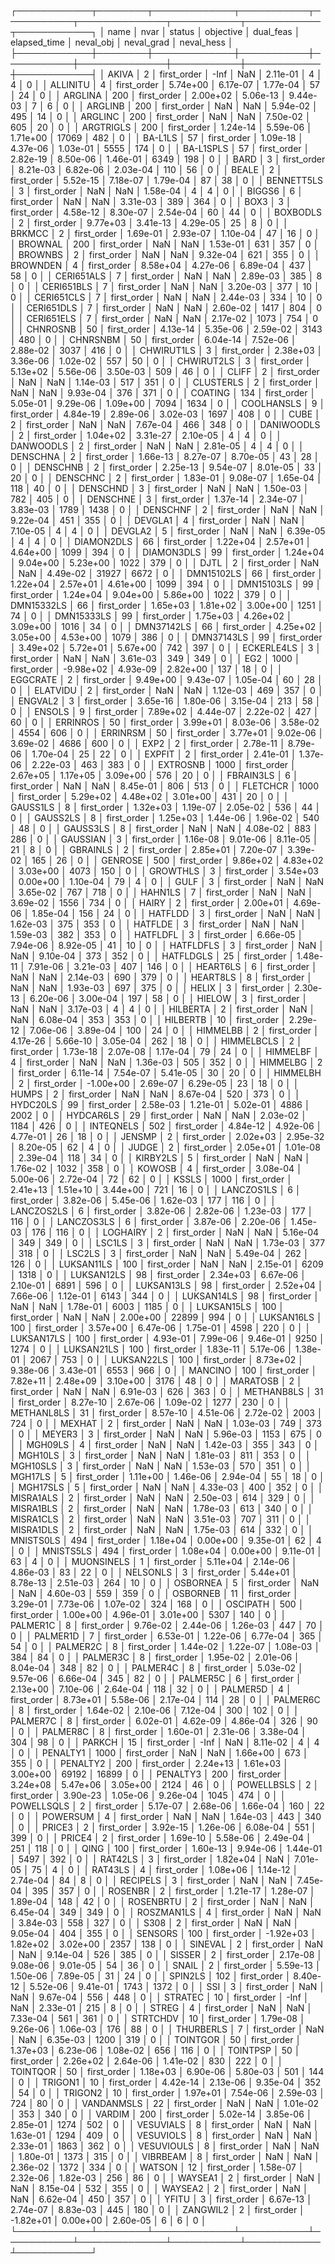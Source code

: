 ┌────────────┬────────┬─────────────┬───────────┬───────────┬──────────────┬───────────┬────────────┬────────────┐
│       name │   nvar │      status │ objective │ dual_feas │ elapsed_time │ neval_obj │ neval_grad │ neval_hess │
├────────────┼────────┼─────────────┼───────────┼───────────┼──────────────┼───────────┼────────────┼────────────┤
│      AKIVA │      2 │ first_order │      -Inf │       NaN │     2.11e-01 │         4 │          4 │          0 │
│   ALLINITU │      4 │ first_order │  5.74e+00 │  6.17e-07 │     1.77e-04 │        57 │         24 │          0 │
│    ARGLINA │    200 │ first_order │  2.00e+02 │  5.06e-13 │     9.44e-03 │         7 │          6 │          0 │
│    ARGLINB │    200 │ first_order │       NaN │       NaN │     5.94e-02 │       495 │         14 │          0 │
│    ARGLINC │    200 │ first_order │       NaN │       NaN │     7.50e-02 │       605 │         20 │          0 │
│  ARGTRIGLS │    200 │ first_order │  1.24e-14 │  5.59e-06 │     1.71e+00 │     17069 │        482 │          0 │
│    BA-L1LS │     57 │ first_order │  1.09e-18 │  4.37e-06 │     1.03e-01 │      5555 │        174 │          0 │
│  BA-L1SPLS │     57 │ first_order │  2.82e-19 │  8.50e-06 │     1.46e-01 │      6349 │        198 │          0 │
│       BARD │      3 │ first_order │  8.21e-03 │  6.82e-06 │     2.03e-04 │       110 │         56 │          0 │
│      BEALE │      2 │ first_order │  5.52e-15 │  7.18e-07 │     1.79e-04 │        87 │         38 │          0 │
│ BENNETT5LS │      3 │ first_order │       NaN │       NaN │     1.58e-04 │         4 │          4 │          0 │
│     BIGGS6 │      6 │ first_order │       NaN │       NaN │     3.31e-03 │       389 │        364 │          0 │
│       BOX3 │      3 │ first_order │  4.58e-12 │  8.30e-07 │     2.54e-04 │        60 │         44 │          0 │
│   BOXBODLS │      2 │ first_order │  9.77e+03 │  3.41e-13 │     4.29e-05 │        25 │          8 │          0 │
│     BRKMCC │      2 │ first_order │  1.69e-01 │  2.93e-07 │     1.10e-04 │        47 │         16 │          0 │
│    BROWNAL │    200 │ first_order │       NaN │       NaN │     1.53e-01 │       631 │        357 │          0 │
│    BROWNBS │      2 │ first_order │       NaN │       NaN │     9.32e-04 │       621 │        355 │          0 │
│   BROWNDEN │      4 │ first_order │  8.58e+04 │  4.27e-06 │     6.89e-04 │       437 │         58 │          0 │
│ CERI651ALS │      7 │ first_order │       NaN │       NaN │     2.89e-03 │       385 │          8 │          0 │
│ CERI651BLS │      7 │ first_order │       NaN │       NaN │     3.20e-03 │       377 │         10 │          0 │
│ CERI651CLS │      7 │ first_order │       NaN │       NaN │     2.44e-03 │       334 │         10 │          0 │
│ CERI651DLS │      7 │ first_order │       NaN │       NaN │     2.60e-02 │      1417 │        804 │          0 │
│ CERI651ELS │      7 │ first_order │       NaN │       NaN │     2.17e-02 │      1073 │        754 │          0 │
│   CHNROSNB │     50 │ first_order │  4.13e-14 │  5.35e-06 │     2.59e-02 │      3143 │        480 │          0 │
│   CHNRSNBM │     50 │ first_order │  6.04e-14 │  7.52e-06 │     2.88e-02 │      3037 │        416 │          0 │
│ CHWIRUT1LS │      3 │ first_order │  2.38e+03 │  3.36e-06 │     1.02e-02 │       557 │         50 │          0 │
│ CHWIRUT2LS │      3 │ first_order │  5.13e+02 │  5.56e-06 │     3.50e-03 │       509 │         46 │          0 │
│      CLIFF │      2 │ first_order │       NaN │       NaN │     1.14e-03 │       517 │        351 │          0 │
│  CLUSTERLS │      2 │ first_order │       NaN │       NaN │     9.93e-04 │       376 │        371 │          0 │
│    COATING │    134 │ first_order │  5.05e-01 │  9.29e-06 │     1.09e+00 │      7094 │       1634 │          0 │
│ COOLHANSLS │      9 │ first_order │  4.84e-19 │  2.89e-06 │     3.02e-03 │      1697 │        408 │          0 │
│       CUBE │      2 │ first_order │       NaN │       NaN │     7.67e-04 │       466 │        348 │          0 │
│ DANIWOODLS │      2 │ first_order │  1.04e+02 │  3.31e-27 │     2.10e-05 │         4 │          4 │          0 │
│  DANWOODLS │      2 │ first_order │       NaN │       NaN │     2.81e-05 │         4 │          4 │          0 │
│   DENSCHNA │      2 │ first_order │  1.66e-13 │  8.27e-07 │     8.70e-05 │        43 │         28 │          0 │
│   DENSCHNB │      2 │ first_order │  2.25e-13 │  9.54e-07 │     8.01e-05 │        33 │         20 │          0 │
│   DENSCHNC │      2 │ first_order │  1.83e-01 │  9.08e-07 │     1.65e-04 │       118 │         40 │          0 │
│   DENSCHND │      3 │ first_order │       NaN │       NaN │     1.50e-03 │       782 │        405 │          0 │
│   DENSCHNE │      3 │ first_order │  1.37e-14 │  2.34e-07 │     3.83e-03 │      1789 │       1438 │          0 │
│   DENSCHNF │      2 │ first_order │       NaN │       NaN │     9.22e-04 │       451 │        355 │          0 │
│    DEVGLA1 │      4 │ first_order │       NaN │       NaN │     7.10e-05 │         4 │          4 │          0 │
│    DEVGLA2 │      5 │ first_order │       NaN │       NaN │     6.39e-05 │         4 │          4 │          0 │
│ DIAMON2DLS │     66 │ first_order │  1.22e+04 │  2.57e+01 │     4.64e+00 │      1099 │        394 │          0 │
│ DIAMON3DLS │     99 │ first_order │  1.24e+04 │  9.04e+00 │     5.23e+00 │      1022 │        379 │          0 │
│       DJTL │      2 │ first_order │       NaN │       NaN │     4.49e-02 │     31927 │       6672 │          0 │
│ DMN15102LS │     66 │ first_order │  1.22e+04 │  2.57e+01 │     4.61e+00 │      1099 │        394 │          0 │
│ DMN15103LS │     99 │ first_order │  1.24e+04 │  9.04e+00 │     5.86e+00 │      1022 │        379 │          0 │
│ DMN15332LS │     66 │ first_order │  1.65e+03 │  1.81e+02 │     3.00e+00 │      1251 │         74 │          0 │
│ DMN15333LS │     99 │ first_order │  1.75e+03 │  4.26e+02 │     3.09e+00 │      1016 │         34 │          0 │
│ DMN37142LS │     66 │ first_order │  4.25e+02 │  3.05e+00 │     4.53e+00 │      1079 │        386 │          0 │
│ DMN37143LS │     99 │ first_order │  3.49e+02 │  5.72e+01 │     5.67e+00 │       742 │        397 │          0 │
│ ECKERLE4LS │      3 │ first_order │       NaN │       NaN │     3.61e-03 │       349 │        349 │          0 │
│        EG2 │   1000 │ first_order │ -9.98e+02 │  4.93e-09 │     2.82e+00 │       137 │         18 │          0 │
│   EGGCRATE │      2 │ first_order │  9.49e+00 │  9.43e-07 │     1.05e-04 │        60 │         28 │          0 │
│   ELATVIDU │      2 │ first_order │       NaN │       NaN │     1.12e-03 │       469 │        357 │          0 │
│    ENGVAL2 │      3 │ first_order │  3.65e-16 │  1.80e-06 │     3.15e-04 │       213 │         58 │          0 │
│     ENSOLS │      9 │ first_order │  7.89e+02 │  4.44e-07 │     2.22e-02 │       427 │         60 │          0 │
│   ERRINROS │     50 │ first_order │  3.99e+01 │  8.03e-06 │     3.58e-02 │      4554 │        606 │          0 │
│   ERRINRSM │     50 │ first_order │  3.77e+01 │  9.02e-06 │     3.69e-02 │      4686 │        600 │          0 │
│       EXP2 │      2 │ first_order │  2.78e-11 │  8.79e-06 │     1.70e-04 │        25 │         22 │          0 │
│     EXPFIT │      2 │ first_order │  2.41e-01 │  1.37e-06 │     2.22e-03 │       463 │        383 │          0 │
│   EXTROSNB │   1000 │ first_order │  2.67e+05 │  1.17e+05 │     3.09e+00 │       576 │         20 │          0 │
│  FBRAIN3LS │      6 │ first_order │       NaN │       NaN │     8.45e-01 │       806 │        513 │          0 │
│   FLETCHCR │   1000 │ first_order │  5.29e+02 │  4.48e+02 │     3.01e+00 │       431 │         20 │          0 │
│   GAUSS1LS │      8 │ first_order │  1.32e+03 │  1.19e-07 │     2.05e-02 │       536 │         44 │          0 │
│   GAUSS2LS │      8 │ first_order │  1.25e+03 │  1.44e-06 │     1.96e-02 │       540 │         48 │          0 │
│   GAUSS3LS │      8 │ first_order │       NaN │       NaN │     4.08e-02 │       883 │        286 │          0 │
│   GAUSSIAN │      3 │ first_order │  1.16e-08 │  9.01e-06 │     8.11e-05 │        21 │          8 │          0 │
│   GBRAINLS │      2 │ first_order │  2.85e+01 │  7.20e-07 │     3.39e-02 │       165 │         26 │          0 │
│    GENROSE │    500 │ first_order │  9.86e+02 │  4.83e+02 │     3.03e+00 │      4073 │        150 │          0 │
│   GROWTHLS │      3 │ first_order │  3.54e+03 │  0.00e+00 │     1.10e-04 │        79 │          4 │          0 │
│       GULF │      3 │ first_order │       NaN │       NaN │     3.65e-02 │       767 │        718 │          0 │
│    HAHN1LS │      7 │ first_order │       NaN │       NaN │     3.69e-02 │      1556 │        734 │          0 │
│      HAIRY │      2 │ first_order │  2.00e+01 │  4.69e-06 │     1.85e-04 │       156 │         24 │          0 │
│    HATFLDD │      3 │ first_order │       NaN │       NaN │     1.62e-03 │       375 │        353 │          0 │
│    HATFLDE │      3 │ first_order │       NaN │       NaN │     1.59e-03 │       382 │        353 │          0 │
│   HATFLDFL │      3 │ first_order │  6.66e-05 │  7.94e-06 │     8.92e-05 │        41 │         10 │          0 │
│  HATFLDFLS │      3 │ first_order │       NaN │       NaN │     9.10e-04 │       373 │        352 │          0 │
│  HATFLDGLS │     25 │ first_order │  1.48e-11 │  7.91e-06 │     3.21e-03 │       407 │        146 │          0 │
│   HEART6LS │      6 │ first_order │       NaN │       NaN │     2.14e-03 │       690 │        379 │          0 │
│   HEART8LS │      8 │ first_order │       NaN │       NaN │     1.93e-03 │       697 │        375 │          0 │
│      HELIX │      3 │ first_order │  2.30e-13 │  6.20e-06 │     3.00e-04 │       197 │         58 │          0 │
│     HIELOW │      3 │ first_order │       NaN │       NaN │     3.17e-03 │         4 │          4 │          0 │
│   HILBERTA │      2 │ first_order │       NaN │       NaN │     6.08e-04 │       353 │        353 │          0 │
│   HILBERTB │     10 │ first_order │  2.29e-12 │  7.06e-06 │     3.89e-04 │       100 │         24 │          0 │
│   HIMMELBB │      2 │ first_order │  4.17e-26 │  5.66e-10 │     3.05e-04 │       262 │         18 │          0 │
│ HIMMELBCLS │      2 │ first_order │  1.73e-18 │  2.07e-08 │     1.17e-04 │        79 │         24 │          0 │
│   HIMMELBF │      4 │ first_order │       NaN │       NaN │     1.36e-03 │       505 │        352 │          0 │
│   HIMMELBG │      2 │ first_order │  6.11e-14 │  7.54e-07 │     5.41e-05 │        30 │         20 │          0 │
│   HIMMELBH │      2 │ first_order │ -1.00e+00 │  2.69e-07 │     6.29e-05 │        23 │         18 │          0 │
│      HUMPS │      2 │ first_order │       NaN │       NaN │     8.67e-04 │       520 │        373 │          0 │
│   HYDC20LS │     99 │ first_order │  2.58e-03 │  1.21e-01 │     5.02e-01 │      4886 │       2002 │          0 │
│  HYDCAR6LS │     29 │ first_order │       NaN │       NaN │     2.03e-02 │      1184 │        426 │          0 │
│  INTEQNELS │    502 │ first_order │  4.84e-12 │  4.92e-06 │     4.77e-01 │        26 │         18 │          0 │
│     JENSMP │      2 │ first_order │  2.02e+03 │  2.95e-32 │     8.20e-05 │        62 │          4 │          0 │
│      JUDGE │      2 │ first_order │  2.05e+01 │  1.01e-08 │     2.39e-04 │       118 │         34 │          0 │
│   KIRBY2LS │      5 │ first_order │       NaN │       NaN │     1.76e-02 │      1032 │        358 │          0 │
│     KOWOSB │      4 │ first_order │  3.08e-04 │  5.00e-06 │     2.72e-04 │        72 │         62 │          0 │
│      KSSLS │   1000 │ first_order │  2.41e+13 │  1.51e+10 │     3.44e+00 │       721 │         16 │          0 │
│ LANCZOS1LS │      6 │ first_order │  3.82e-06 │  5.45e-06 │     1.62e-03 │       177 │        116 │          0 │
│ LANCZOS2LS │      6 │ first_order │  3.82e-06 │  2.82e-06 │     1.23e-03 │       177 │        116 │          0 │
│ LANCZOS3LS │      6 │ first_order │  3.87e-06 │  2.20e-06 │     1.45e-03 │       176 │        116 │          0 │
│   LOGHAIRY │      2 │ first_order │       NaN │       NaN │     5.16e-04 │       349 │        349 │          0 │
│     LSC1LS │      3 │ first_order │       NaN │       NaN │     1.73e-03 │       377 │        318 │          0 │
│     LSC2LS │      3 │ first_order │       NaN │       NaN │     5.49e-04 │       262 │        126 │          0 │
│ LUKSAN11LS │    100 │ first_order │       NaN │       NaN │     2.15e-01 │      6209 │       1318 │          0 │
│ LUKSAN12LS │     98 │ first_order │  2.34e+03 │  6.67e-06 │     2.10e-01 │      6891 │        596 │          0 │
│ LUKSAN13LS │     98 │ first_order │  2.52e+04 │  7.66e-06 │     1.12e-01 │      6143 │        344 │          0 │
│ LUKSAN14LS │     98 │ first_order │       NaN │       NaN │     1.78e-01 │      6003 │       1185 │          0 │
│ LUKSAN15LS │    100 │ first_order │       NaN │       NaN │     2.00e+00 │     22899 │        994 │          0 │
│ LUKSAN16LS │    100 │ first_order │  3.57e+00 │  6.47e-06 │     1.75e-01 │      4598 │        220 │          0 │
│ LUKSAN17LS │    100 │ first_order │  4.93e-01 │  7.99e-06 │     9.46e-01 │      9250 │       1274 │          0 │
│ LUKSAN21LS │    100 │ first_order │  1.83e-11 │  5.17e-06 │     1.38e-01 │      2067 │        753 │          0 │
│ LUKSAN22LS │    100 │ first_order │  8.73e+02 │  9.38e-06 │     3.43e-01 │      6553 │        966 │          0 │
│    MANCINO │    100 │ first_order │  7.82e+11 │  2.48e+09 │     3.10e+00 │      3176 │         48 │          0 │
│   MARATOSB │      2 │ first_order │       NaN │       NaN │     6.91e-03 │       626 │        363 │          0 │
│ METHANB8LS │     31 │ first_order │  8.27e-10 │  2.67e-06 │     1.09e-02 │      1277 │        230 │          0 │
│ METHANL8LS │     31 │ first_order │  8.57e-10 │  4.51e-06 │     2.72e-02 │      2003 │        724 │          0 │
│     MEXHAT │      2 │ first_order │       NaN │       NaN │     1.03e-03 │       749 │        373 │          0 │
│     MEYER3 │      3 │ first_order │       NaN │       NaN │     5.96e-03 │      1153 │        675 │          0 │
│    MGH09LS │      4 │ first_order │       NaN │       NaN │     1.42e-03 │       355 │        343 │          0 │
│    MGH10LS │      3 │ first_order │       NaN │       NaN │     1.81e-03 │       811 │        353 │          0 │
│   MGH10SLS │      3 │ first_order │       NaN │       NaN │     1.53e-03 │       570 │        351 │          0 │
│    MGH17LS │      5 │ first_order │  1.11e+00 │  1.46e-06 │     2.94e-04 │        55 │         18 │          0 │
│   MGH17SLS │      5 │ first_order │       NaN │       NaN │     4.33e-03 │       400 │        352 │          0 │
│  MISRA1ALS │      2 │ first_order │       NaN │       NaN │     2.50e-03 │       614 │        329 │          0 │
│  MISRA1BLS │      2 │ first_order │       NaN │       NaN │     1.78e-03 │       613 │        340 │          0 │
│  MISRA1CLS │      2 │ first_order │       NaN │       NaN │     3.51e-03 │       707 │        311 │          0 │
│  MISRA1DLS │      2 │ first_order │       NaN │       NaN │     1.75e-03 │       614 │        332 │          0 │
│  MNISTS0LS │    494 │ first_order │  1.18e+04 │  0.00e+00 │     9.35e-01 │        62 │          4 │          0 │
│  MNISTS5LS │    494 │ first_order │  1.08e+04 │  0.00e+00 │     9.11e-01 │        63 │          4 │          0 │
│ MUONSINELS │      1 │ first_order │  5.11e+04 │  2.14e-06 │     4.86e-03 │        83 │         22 │          0 │
│   NELSONLS │      3 │ first_order │  5.44e+01 │  8.78e-13 │     2.51e-03 │       264 │         10 │          0 │
│   OSBORNEA │      5 │ first_order │       NaN │       NaN │     4.60e-03 │       559 │        359 │          0 │
│   OSBORNEB │     11 │ first_order │  3.29e-01 │  7.73e-06 │     1.07e-02 │       324 │        168 │          0 │
│   OSCIPATH │    500 │ first_order │  1.00e+00 │  4.96e-01 │     3.01e+00 │      5307 │        140 │          0 │
│   PALMER1C │      8 │ first_order │  9.76e-02 │  2.44e-06 │     1.26e-03 │       447 │         70 │          0 │
│   PALMER1D │      7 │ first_order │  6.53e-01 │  1.22e-06 │     6.77e-04 │       365 │         54 │          0 │
│   PALMER2C │      8 │ first_order │  1.44e-02 │  1.22e-07 │     1.08e-03 │       384 │         84 │          0 │
│   PALMER3C │      8 │ first_order │  1.95e-02 │  2.01e-06 │     8.04e-04 │       348 │         82 │          0 │
│   PALMER4C │      8 │ first_order │  5.03e-02 │  9.57e-06 │     6.66e-04 │       345 │         82 │          0 │
│   PALMER5C │      6 │ first_order │  2.13e+00 │  7.10e-06 │     2.64e-04 │       118 │         32 │          0 │
│   PALMER5D │      4 │ first_order │  8.73e+01 │  5.58e-06 │     2.17e-04 │       114 │         28 │          0 │
│   PALMER6C │      8 │ first_order │  1.64e-02 │  2.10e-06 │     7.12e-04 │       300 │        102 │          0 │
│   PALMER7C │      8 │ first_order │  6.02e-01 │  4.62e-09 │     4.86e-04 │       326 │         90 │          0 │
│   PALMER8C │      8 │ first_order │  1.60e-01 │  2.31e-06 │     3.38e-04 │       304 │         98 │          0 │
│     PARKCH │     15 │ first_order │      -Inf │       NaN │     8.11e-02 │         4 │          4 │          0 │
│   PENALTY1 │   1000 │ first_order │       NaN │       NaN │     1.66e+00 │       673 │        355 │          0 │
│   PENALTY2 │    200 │ first_order │  2.24e+13 │  1.61e+03 │     3.00e+00 │     69192 │      16899 │          0 │
│   PENALTY3 │    200 │ first_order │  3.24e+08 │  5.47e+06 │     3.05e+00 │      2124 │         46 │          0 │
│ POWELLBSLS │      2 │ first_order │  3.90e-23 │  1.05e-06 │     9.26e-04 │      1045 │        474 │          0 │
│ POWELLSQLS │      2 │ first_order │  5.17e-07 │  2.68e-06 │     1.66e-04 │       160 │         22 │          0 │
│   POWERSUM │      4 │ first_order │       NaN │       NaN │     1.64e-03 │       443 │        340 │          0 │
│     PRICE3 │      2 │ first_order │  3.92e-15 │  1.26e-06 │     6.08e-04 │       551 │        399 │          0 │
│     PRICE4 │      2 │ first_order │  1.69e-10 │  5.58e-06 │     2.49e-04 │       251 │        118 │          0 │
│       QING │    100 │ first_order │  1.60e-13 │  9.94e-06 │     1.44e-01 │      5497 │        392 │          0 │
│    RAT42LS │      3 │ first_order │  1.82e+04 │       NaN │     7.01e-05 │        75 │          4 │          0 │
│    RAT43LS │      4 │ first_order │  1.08e+06 │  1.14e-12 │     2.74e-04 │        84 │          8 │          0 │
│   RECIPELS │      3 │ first_order │       NaN │       NaN │     7.45e-04 │       395 │        357 │          0 │
│    ROSENBR │      2 │ first_order │  1.21e-17 │  1.28e-07 │     1.89e-04 │       148 │         42 │          0 │
│  ROSENBRTU │      2 │ first_order │       NaN │       NaN │     6.45e-04 │       349 │        349 │          0 │
│ ROSZMAN1LS │      4 │ first_order │       NaN │       NaN │     3.84e-03 │       558 │        327 │          0 │
│       S308 │      2 │ first_order │       NaN │       NaN │     9.05e-04 │       404 │        355 │          0 │
│    SENSORS │    100 │ first_order │ -1.92e+03 │  1.82e+02 │     3.02e+00 │      2357 │        138 │          0 │
│    SINEVAL │      2 │ first_order │       NaN │       NaN │     9.14e-04 │       526 │        385 │          0 │
│     SISSER │      2 │ first_order │  2.17e-08 │  9.08e-06 │     9.01e-05 │        54 │         36 │          0 │
│      SNAIL │      2 │ first_order │  5.59e-13 │  1.50e-06 │     7.89e-05 │        31 │         24 │          0 │
│    SPIN2LS │    102 │ first_order │  8.40e-12 │  5.52e-06 │     9.41e-01 │      1743 │       1372 │          0 │
│        SSI │      3 │ first_order │       NaN │       NaN │     9.67e-04 │       556 │        448 │          0 │
│    STRATEC │     10 │ first_order │      -Inf │       NaN │     2.33e-01 │       215 │          8 │          0 │
│      STREG │      4 │ first_order │       NaN │       NaN │     7.33e-04 │       561 │        361 │          0 │
│   STRTCHDV │     10 │ first_order │  1.79e-08 │  9.26e-06 │     1.06e-03 │       176 │         88 │          0 │
│  THURBERLS │      7 │ first_order │       NaN │       NaN │     6.35e-03 │      1200 │        319 │          0 │
│   TOINTGOR │     50 │ first_order │  1.37e+03 │  6.23e-06 │     1.08e-02 │       656 │        116 │          0 │
│   TOINTPSP │     50 │ first_order │  2.26e+02 │  2.64e-06 │     1.41e-02 │       830 │        222 │          0 │
│   TOINTQOR │     50 │ first_order │  1.18e+03 │  6.90e-06 │     5.80e-03 │       501 │        144 │          0 │
│    TRIGON1 │     10 │ first_order │  4.42e-14 │  2.13e-06 │     9.35e-04 │       352 │         54 │          0 │
│    TRIGON2 │     10 │ first_order │  1.97e+01 │  7.54e-06 │     2.59e-03 │       724 │         80 │          0 │
│ VANDANMSLS │     22 │ first_order │       NaN │       NaN │     1.01e-02 │       353 │        340 │          0 │
│     VARDIM │    200 │ first_order │  5.02e-14 │  3.85e-06 │     2.85e-01 │      1274 │        502 │          0 │
│  VESUVIALS │      8 │ first_order │       NaN │       NaN │     1.63e-01 │      1294 │        409 │          0 │
│  VESUVIOLS │      8 │ first_order │       NaN │       NaN │     2.33e-01 │      1863 │        362 │          0 │
│ VESUVIOULS │      8 │ first_order │       NaN │       NaN │     1.80e-01 │      1373 │        315 │          0 │
│   VIBRBEAM │      8 │ first_order │       NaN │       NaN │     2.36e-02 │      1372 │        334 │          0 │
│     WATSON │     12 │ first_order │  1.58e-07 │  2.32e-06 │     1.82e-03 │       256 │         86 │          0 │
│    WAYSEA1 │      2 │ first_order │       NaN │       NaN │     8.15e-04 │       532 │        355 │          0 │
│    WAYSEA2 │      2 │ first_order │       NaN │       NaN │     6.62e-04 │       450 │        357 │          0 │
│      YFITU │      3 │ first_order │  6.67e-13 │  2.74e-07 │     8.83e-03 │       445 │        180 │          0 │
│   ZANGWIL2 │      2 │ first_order │ -1.82e+01 │  0.00e+00 │     2.60e-05 │         6 │          6 │          0 │
└────────────┴────────┴─────────────┴───────────┴───────────┴──────────────┴───────────┴────────────┴────────────┘
